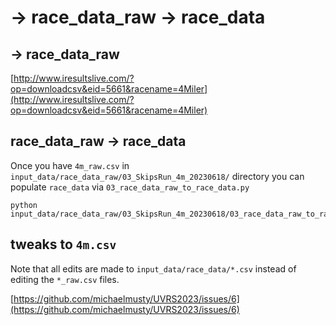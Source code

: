 # -> race_data_raw -> race_data

## -> race_data_raw

[http://www.iresultslive.com/?op=downloadcsv&eid=5661&racename=4Miler](http://www.iresultslive.com/?op=downloadcsv&eid=5661&racename=4Miler)

## race_data_raw -> race_data

Once you have `4m_raw.csv` in `input_data/race_data_raw/03_SkipsRun_4m_20230618/` directory
you can populate `race_data` via `03_race_data_raw_to_race_data.py`

```{shell}
python input_data/race_data_raw/03_SkipsRun_4m_20230618/03_race_data_raw_to_race_data.py
```

## tweaks to `4m.csv`

Note that all edits are made to `input_data/race_data/*.csv` instead of editing the `*_raw.csv` files.

[https://github.com/michaelmusty/UVRS2023/issues/6](https://github.com/michaelmusty/UVRS2023/issues/6)
